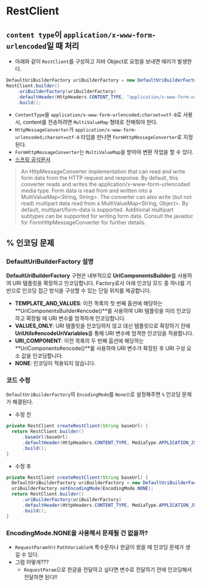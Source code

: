 # RestClient

## `content type`이 `application/x-www-form-urlencoded`일 때 처리

- 아래와 같이 `RestClient`를 구성하고 자바 Object로 요청을 보내면 에러가 발생한다.

```java
DefaultUriBuilderFactory uriBuilderFactory = new DefaultUriBuilderFactory(naverCommerceUrl);
RestClient.builder()
    .uriBuilderFactory(uriBuilderFactory)
    .defaultHeader(HttpHeaders.CONTENT_TYPE, "application/x-www-form-urlencoded;charset=utf-8")
    .build();
```

- `ContentType`을 `application/x-www-form-urlencoded;charset=utf-8`로 사용 시, content를 전송하려면  `MultiValueMap` 형태로 전해줘야 한다. 
- `HttpMessageConverter`가 `application/x-www-form-urlencoded;charset=utf-8` 타입을 만나면 `FormHttpMessageConverter`로 지정된다.
- `FormHttpMessageConverter`는 `MultiValueMap`을 받아야 변환 작업을 할 수 있다.
- [스프링 공식문서](https://docs.spring.io/spring-framework/reference/integration/rest-clients.html#rest-message-conversion)

> An HttpMessageConverter implementation that can read and write form data from the HTTP request and response. 
> By default, this converter reads and writes the application/x-www-form-urlencoded media type. 
> Form data is read from and written into a MultiValueMap<String, String>. 
> The converter can also write (but not read) multipart data read from a MultiValueMap<String, Object>. 
> By default, multipart/form-data is supported. 
> Additional multipart subtypes can be supported for writing form data. 
> Consult the javadoc for FormHttpMessageConverter for further details.

## % 인코딩 문제

### DefaultUriBuilderFactory 설명

**DefaultUriBuilderFactory** 구현은 내부적으로 **UriComponentsBuilder**를 사용하여 URI 템플릿을 확장하고 인코딩합니다. Factory로서 아래 인코딩 모드 중 하나를 기반으로 인코딩 접근 방식을 구성할 수 있는 단일 위치를 제공합니다.

- **TEMPLATE_AND_VALUES**: 이전 목록의 첫 번째 옵션에 해당하는 **UriComponentsBuilder#encode()**를 사용하여 URI 템플릿을 미리 인코딩하고 확장될 때 URI 변수를 엄격하게 인코딩합니다.
- **VALUES_ONLY**: URI 템플릿을 인코딩하지 않고 대신 템플릿으로 확장하기 전에 **UriUtils#encodeUriVariables**를 통해 URI 변수에 엄격한 인코딩을 적용합니다.
- **URI_COMPONENT**: 이전 목록의 두 번째 옵션에 해당하는**UriComponents#encode()**를 사용하여 URI 변수가 확장된 후 URI 구성 요소 값을 인코딩합니다.
- **NONE**: 인코딩이 적용되지 않습니다.

### 코드 수정

`DefaultUriBuilderFactory`의 `EncodingMode`를 `None으`로 설정해주면 `%` 인코딩 문제가 해결된다.

- 수정 전

```java
private RestClient createRestClient(String baseUrl) {
  return RestClient.builder()
      .baseUrl(baseUrl)
      .defaultHeader(HttpHeaders.CONTENT_TYPE, MediaType.APPLICATION_JSON_VALUE)
      .build();
}
```

- 수정 후

```java
private RestClient createRestClient(String baseUrl) {
  DefaultUriBuilderFactory uriBuilderFactory = new DefaultUriBuilderFactory(baseUrl);
  uriBuilderFactory.setEncodingMode(EncodingMode.NONE);
  return RestClient.builder()
      .uriBuilderFactory(uriBuilderFactory)
      .defaultHeader(HttpHeaders.CONTENT_TYPE, MediaType.APPLICATION_JSON_VALUE)
      .build();
}
```

### EncodingMode.NONE을 사용해서 문제될 건 없을까?

- `RequestParam이나` `PathVariable에` 특수문자나 한글이 왔을 때 인코딩 문제가 생길 수 있다.
- 그럼 어떻게???
    - `RequestParam`으로 한글을 전달하고 싶다면 변수로 전달하기 전에 인코딩해서 전달하면 된다!!
